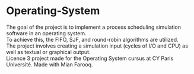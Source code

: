 # Operating-System

The goal of the project is to implement a process scheduling simulation software in an operating system.  
To achieve this, the FIFO, SJF, and round-robin algorithms are utilized.  
The project involves creating a simulation input (cycles of I/O and CPU) as well as textual or graphical output.  
Licence 3 project made for the Operating System cursus at CY Paris Université.
Made with Mian Farooq.
